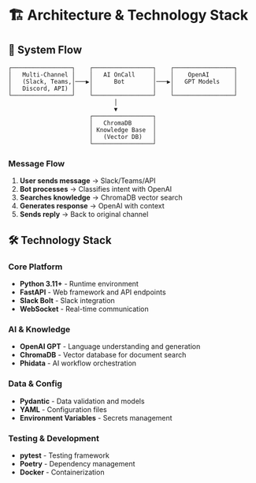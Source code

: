 # 🏗️ Architecture & Technology Stack

## 🔄 System Flow

```
┌─────────────────┐    ┌─────────────────┐    ┌─────────────────┐
│   Multi-Channel │    │   AI OnCall     │    │    OpenAI       │
│   (Slack, Teams,│───▶│      Bot        │───▶│   GPT Models    │
│   Discord, API) │    │                 │    │                 │
└─────────────────┘    └─────────────────┘    └─────────────────┘
                              │
                              ▼
                       ┌─────────────────┐
                       │   ChromaDB      │
                       │ Knowledge Base  │
                       │   (Vector DB)   │
                       └─────────────────┘
```

### Message Flow
1. **User sends message** → Slack/Teams/API
2. **Bot processes** → Classifies intent with OpenAI
3. **Searches knowledge** → ChromaDB vector search
4. **Generates response** → OpenAI with context
5. **Sends reply** → Back to original channel

## 🛠️ Technology Stack

### **Core Platform**
- **Python 3.11+** - Runtime environment
- **FastAPI** - Web framework and API endpoints
- **Slack Bolt** - Slack integration
- **WebSocket** - Real-time communication

### **AI & Knowledge**
- **OpenAI GPT** - Language understanding and generation
- **ChromaDB** - Vector database for document search
- **Phidata** - AI workflow orchestration

### **Data & Config**
- **Pydantic** - Data validation and models
- **YAML** - Configuration files
- **Environment Variables** - Secrets management

### **Testing & Development**
- **pytest** - Testing framework
- **Poetry** - Dependency management
- **Docker** - Containerization 